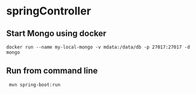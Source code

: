 # springController

## Start Mongo using docker
````
docker run --name my-local-mongo -v mdata:/data/db -p 27017:27017 -d mongo
````

## Run from command line
````
 mvn spring-boot:run
 ````